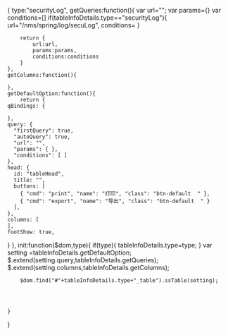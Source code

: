 {
    type:"securityLog",
    getQueries:function(){
        var url="";
        var params={}
        var conditions=[]
        if(tableInfoDetails.type=="securityLog"){
            url="/nms/spring/log/secuLog",
            conditions=
        }


        return {
            url:url,
            params:params,
            conditions:conditions
        }
    },
    getColumns:function(){

    },
    getDefaultOption:function(){
        return {
    qBindings: {
      
    },
    query: {
      "firstQuery": true,
      "autoQuery": true,
      "url": "",
      "params": { },
      "conditions": [ ]
    },
    head: {
      id: "tableHead",
      title: "",
      buttons: [
        { "cmd": "print", "name": "打印", "class": "btn-default  " },
        { "cmd": "export", "name": "导出", "class": "btn-default  " }
      ],
    },
    columns: [
    ],
    footShow: true,
    
  }
    },
    init:function($dom,type){
        if(type){
            tableInfoDetails.type=type;
        }
        var setting =tableInfoDetails.getDefaultOption;
        $.extend(setting.query,tableInfoDetails.getQueries);
        $.extend(setting.columns,tableInfoDetails.getColumns);

        $dom.find("#"+tableInfoDetails.type+"_table").ssTable(setting);




    }
}